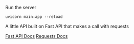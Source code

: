 Run the server
```
uvicorn main:app --reload
```

A little API built on Fast API that makes a call with requests

[Fast API Docs](https://fastapi.tiangolo.com/)
[Requests Docs](https://requests.readthedocs.io/en/latest/)